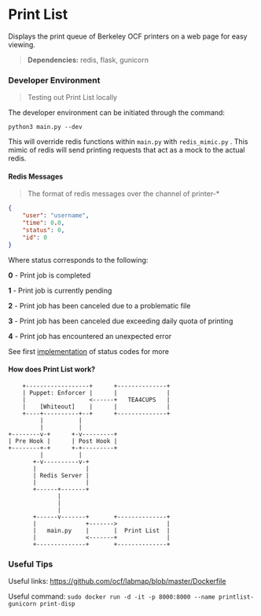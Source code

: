 # Print List
Displays the print queue of Berkeley OCF printers on a web page for easy viewing.

> **Dependencies:** redis, flask, gunicorn

### Developer Environment

> Testing out Print List locally

The developer environment can be initiated through the command:

`python3 main.py --dev`

This will override redis functions within `main.py` with `redis_mimic.py` . This mimic of redis will send printing requests that act as a mock to the actual redis.

#### Redis Messages

> The format of redis messages over the channel of printer-*

```json
{
    "user": "username",
    "time": 0.0,
    "status": 0,
    "id": 0
}
```

Where status corresponds to the following:

**0** - Print job is completed

**1** - Print job is currently pending

**2** - Print job has been canceled due to a problematic file

**3** - Print job has been canceled due exceeding daily quota of printing

**4** - Print job has encountered an unexpected error

See first [implementation](https://github.com/ocf/puppet/pull/866) of status codes for more

#### How does Print List work?

        +------------------+      +--------------+
        | Puppet: Enforcer |      |              |
        |                  <------+   TEA4CUPS   |
        |    [Whiteout]    |      |              |
        +----+----------+--+      +--------------+
             |          |
             |          |
    +--------v-+      +-v---------+
    | Pre Hook |      | Post Hook |
    +--------+-+      +-+---------+
             |          |
           +-v----------v-+
           |              |
           | Redis Server |
           |              |
           +------+-------+
                  |
                  |
                  |
           +------v-------+       +--------------+
           |              +------->              |
           |   main.py    |       |  Print List  |
           |              <-------+              |
           +--------------+       +--------------+

### Useful Tips

Useful links: https://github.com/ocf/labmap/blob/master/Dockerfile

Useful command: `sudo docker run -d -it -p 8000:8000 --name printlist-gunicorn print-disp`
